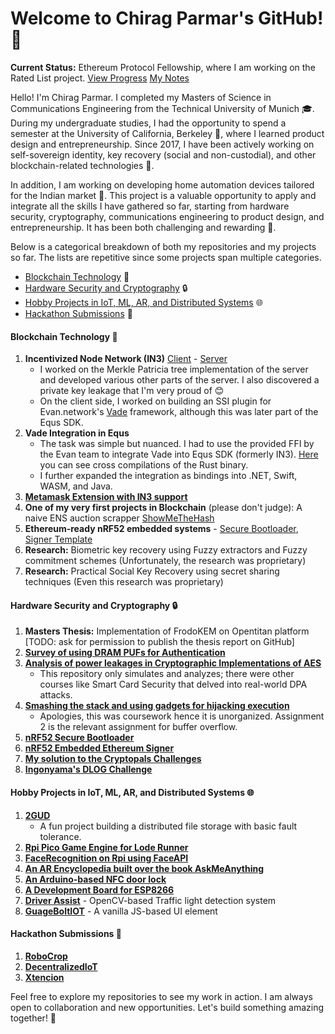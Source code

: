 # Welcome to Chirag Parmar's GitHub! 👋

**Current Status:** Ethereum Protocol Fellowship, where I am working on the Rated List project. [View Progress](https://github.com/eth-protocol-fellows/cohort-five/blob/main/development-updates.md) [My Notes](https://github.com/eth-protocol-fellows/cohort-five/blob/main/notes/ChiragMahaveerParmar.md)

Hello! I'm Chirag Parmar. I completed my Masters of Science in Communications Engineering from the Technical University of Munich 🎓. During my undergraduate studies, I had the opportunity to spend a semester at the University of California, Berkeley 🌉, where I learned product design and entrepreneurship. Since 2017, I have been actively working on self-sovereign identity, key recovery (social and non-custodial), and other blockchain-related technologies 🔐.

In addition, I am working on developing home automation devices tailored for the Indian market 🏡. This project is a valuable opportunity to apply and integrate all the skills I have gathered so far, starting from hardware security, cryptography, communications engineering to product design, and entrepreneurship. It has been both challenging and rewarding 🌟.

Below is a categorical breakdown of both my repositories and my projects so far. The lists are repetitive since some projects span multiple categories.

* [Blockchain Technology](#blockhain-technology) 🔗
* [Hardware Security and Cryptography](#hardware-security-and-cryptography) 🔒
* [Hobby Projects in IoT, ML, AR, and Distributed Systems](#hobby-projects-in-iot-ml-ar-and-distributed-systems) 🌐
* [Hackathon Submissions](#hackathon-submissions) 🚀

#### Blockchain Technology 🔗
1. **Incentivized Node Network (IN3)** [Client](https://github.com/blockchainsllc/in3) - [Server](https://github.com/blockchainsllc/in3-server)
   * I worked on the Merkle Patricia tree implementation of the server and developed various other parts of the server. I also discovered a private key leakage that I'm very proud of 😊
   * On the client side, I worked on building an SSI plugin for Evan.network's [Vade](https://github.com/evannetwork/vade) framework, although this was later part of the Equs SDK.
2. **Vade Integration in Equs**
   * The task was simple but nuanced. I had to use the provided FFI by the Evan team to integrate Vade into Equs SDK (formerly IN3). [Here](https://github.com/blockchainsllc/vade-bin) you can see cross compilations of the Rust binary.
   * I further expanded the integration as bindings into .NET, Swift, WASM, and Java.
3. **[Metamask Extension with IN3 support](https://github.com/MetaMask/metamask-extension/issues/7868)**
4. **One of my very first projects in Blockchain** (please don't judge): A naive ENS auction scrapper [ShowMeTheHash](https://github.com/chirag-parmar/ShowMeTheHash)
5. **Ethereum-ready nRF52 embedded systems** - [Secure Bootloader](https://github.com/chirag-parmar/nrf52-secure-boot), [Signer Template](https://github.com/chirag-parmar/nrf-in3-template)
6. **Research:** Biometric key recovery using Fuzzy extractors and Fuzzy commitment schemes (Unfortunately, the research was proprietary)
7. **Research:** Practical Social Key Recovery using secret sharing techniques (Even this research was proprietary)

#### Hardware Security and Cryptography 🔒
1. **Masters Thesis:** Implementation of FrodoKEM on Opentitan platform [TODO: ask for permission to publish the thesis report on GitHub]
2. **[Survey of using DRAM PUFs for Authentication](https://github.com/chirag-parmar/drams-pufs-research)**
3. **[Analysis of power leakages in Cryptographic Implementations of AES](https://github.com/chirag-parmar/dpa-attacks-analysis)**
   * This repository only simulates and analyzes; there were other courses like Smart Card Security that delved into real-world DPA attacks.
4. **[Smashing the stack and using gadgets for hijacking execution](https://github.com/chirag-parmar/embedded-systems-security)**
   * Apologies, this was coursework hence it is unorganized. Assignment 2 is the relevant assignment for buffer overflow.
5. **[nRF52 Secure Bootloader](https://github.com/chirag-parmar/nrf52-secure-boot)**
6. **[nRF52 Embedded Ethereum Signer](https://github.com/chirag-parmar/nrf-in3-template)**
7. **[My solution to the Cryptopals Challenges](https://github.com/chirag-parmar/Cryptopals)**
8. **[Ingonyama's DLOG Challenge](https://github.com/chirag-parmar/breaking-weak-crypto)**

#### Hobby Projects in IoT, ML, AR, and Distributed Systems 🌐
1. **[2GUD](https://github.com/chirag-parmar/2GUD)**
   * A fun project building a distributed file storage with basic fault tolerance.
2. **[Rpi Pico Game Engine for Lode Runner](https://github.com/chirag-parmar/pico-lode-runner)**
3. **[FaceRecognition on Rpi using FaceAPI](https://github.com/chirag-parmar/Face-Recognition)**
4. **[An AR Encyclopedia built over the book AskMeAnything](https://github.com/chirag-parmar/AskMeAnything)**
5. **[An Arduino-based NFC door lock](https://github.com/chirag-parmar/ArduinoNFC)**
6. **[A Development Board for ESP8266](https://github.com/chirag-parmar/ESP8266-dev_board)**
7. **[Driver Assist](https://github.com/chirag-parmar/Driver-Assist)** - OpenCV-based Traffic light detection system
8. **[GuageBoltIOT](https://github.com/chirag-parmar/GaugeBoltIOT)** - A vanilla JS-based UI element

#### Hackathon Submissions 🚀
1. **[RoboCrop](https://github.com/chirag-parmar/RoboCrop)**
2. **[DecentralizedIoT](https://github.com/chirag-parmar/Decentralised-IoT)**
3. **[Xtencion](https://github.com/chirag-parmar/Xtencion)**

Feel free to explore my repositories to see my work in action. I am always open to collaboration and new opportunities. Let's build something amazing together! 🚀
